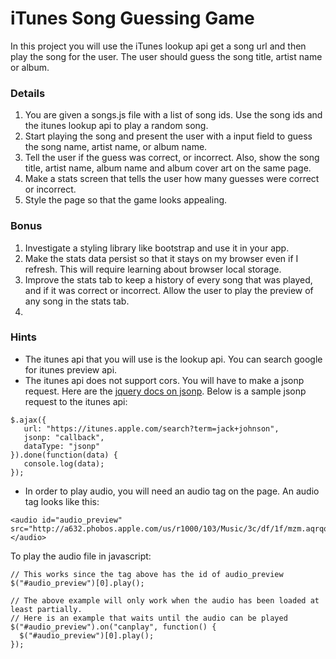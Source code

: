 # iTunes Song Guessing Game

In this project you will use the iTunes lookup api get a song url and then play the song for the user.  The user should guess the song title, artist name or album.


### Details

1. You are given a songs.js file with a list of song ids.  Use the song ids and the itunes lookup api to play a random song.
2. Start playing the song and present the user with a input field to guess the song name, artist name, or album name.
3. Tell the user if the guess was correct, or incorrect.  Also, show the song title, artist name, album name and album cover art on the same page.
4. Make a stats screen that tells the user how many guesses were correct or incorrect.
5. Style the page so that the game looks appealing.

### Bonus

1. Investigate a styling library like bootstrap and use it in your app.
2. Make the stats data persist so that it stays on my browser even if I refresh.  This will require learning about browser local storage.
3. Improve the stats tab to keep a history of every song that was played, and if it was correct or incorrect.  Allow the user to play the preview of any song in the stats tab.
4. 

### Hints

* The itunes api that you will use is the lookup api.  You can search google for itunes preview api.
* The itunes api does not support cors.  You will have to make a jsonp request.  Here are the [jquery docs on jsonp](https://learn.jquery.com/ajax/working-with-jsonp/).  Below is a sample jsonp request to the itunes api:

```
$.ajax({
   url: "https://itunes.apple.com/search?term=jack+johnson",
   jsonp: "callback",
   dataType: "jsonp"
}).done(function(data) {
   console.log(data);
});
```

* In order to play audio, you will need an audio tag on the page.  An audio tag looks like this:

```
<audio id="audio_preview" src="http://a632.phobos.apple.com/us/r1000/103/Music/3c/df/1f/mzm.aqrqqzxn.aac.p.m4a"></audio>
```

To play the audio file in javascript:

```
// This works since the tag above has the id of audio_preview
$("#audio_preview")[0].play();

// The above example will only work when the audio has been loaded at least partially.  
// Here is an example that waits until the audio can be played
$("#audio_preview").on("canplay", function() {
  $("#audio_preview")[0].play();
});
```